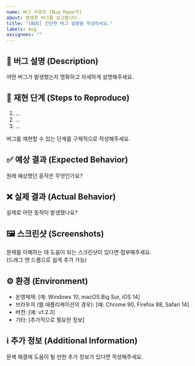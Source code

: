 ```yaml
---
name: 버그 리포트 (Bug Report)
about: 발생한 버그를 보고합니다.
title: "[BUG] 간단한 버그 설명을 작성하세요."
labels: bug
assignees: ""
---
```


## 🐞 버그 설명 (Description)

어떤 버그가 발생했는지 명확하고 자세하게 설명해주세요.

## 🔁 재현 단계 (Steps to Reproduce)

1. ...
2. ...
3. ...

버그를 재현할 수 있는 단계를 구체적으로 작성해주세요.

## ✅ 예상 결과 (Expected Behavior)

원래 예상했던 동작은 무엇인가요?

## ❌ 실제 결과 (Actual Behavior)

실제로 어떤 동작이 발생했나요?

## 🖼 스크린샷 (Screenshots)

문제를 이해하는 데 도움이 되는 스크린샷이 있다면 첨부해주세요.  
(드래그 앤 드롭으로 쉽게 추가 가능)

## ⚙️ 환경 (Environment)

- 운영체제: [예: Windows 10, macOS Big Sur, iOS 14]
- 브라우저 (웹 애플리케이션의 경우): [예: Chrome 90, Firefox 88, Safari 14]
- 버전: [예: v1.2.3]
- 기타: [추가적으로 필요한 정보]

## ℹ️ 추가 정보 (Additional Information)

문제 해결에 도움이 될 만한 추가 정보가 있다면 작성해주세요.
